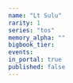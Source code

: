 ```yaml
---
name: "Lt Sulu"
rarity: 1
series: "tos"
memory_alpha: ""
bigbook_tier:
events:
in_portal: true
published: false
---
```

